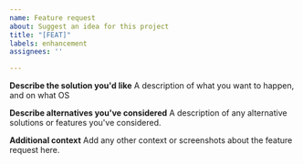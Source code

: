 ```yaml
---
name: Feature request
about: Suggest an idea for this project
title: "[FEAT]"
labels: enhancement
assignees: ''

---
```


**Describe the solution you'd like**
A  description of what you want to happen, and on what OS

**Describe alternatives you've considered**
A description of any alternative solutions or features you've considered.

**Additional context**
Add any other context or screenshots about the feature request here.
